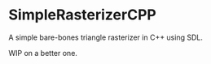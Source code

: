 # SimpleRasterizerCPP
A simple bare-bones triangle rasterizer in C++ using SDL.

WIP on a better one.
